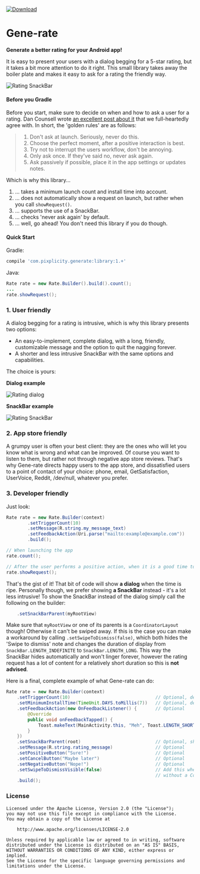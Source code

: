  [![Download](https://api.bintray.com/packages/pixplicity/android/gene-rate/images/download.svg)](https://bintray.com/pixplicity/android/gene-rate/_latestVersion)

# Gene-rate

**Generate a better rating for your Android app!**

It is easy to present your users with a dialog begging for a 5-star rating, but it takes a bit more attention to do it right. This small library takes away the boiler plate and makes it easy to ask for a rating the friendly way.

![Rating SnackBar](http://i.imgur.com/Yw1KUtS.png)

#### Before you Gradle

Before you start, make sure to decide on when and how to ask a user for a rating. Dan Counsell
wrote [an excellent post about it][1] that we full-heartedly agree with. In short, the 'golden
rules' are as follows:

> 1. Don't ask at launch. Seriously, never do this.
> 2. Choose the perfect moment, after a positive interaction is best.
> 3. Try not to interrupt the users workflow, don't be annoying.
> 4. Only ask once. If they've said no, never ask again.
> 5. Ask passively if possible, place it in the app settings or updates notes.

Which is why this library...

1. ... takes a minimum launch count and install time into account.
2. ... does not automatically show a request on launch, but rather when you call
`showRequest()`.
3. ... supports the use of a SnackBar.
4. ... checks 'never ask again' by default.
5. ... well, go ahead! You don't need this library if you do though.


#### Quick Start

Gradle: 

```groovy
compile 'com.pixplicity.generate:library:1.+'
```

Java:

```java
Rate rate = new Rate.Builder().build().count();
...
rate.showRequest();
```


### 1. User friendly

A dialog begging for a rating is intrusive, which is why this library presents two options:

- An easy-to-implement, complete dialog, with a long, friendly, customizable message and the option to quit the nagging forever.
- A shorter and less intrusive SnackBar with the same options and capabilities.

The choice is yours:

**Dialog example**

![Rating dialog](http://i.imgur.com/bywOtbU.png)


**SnackBar example**

![Rating SnackBar](http://i.imgur.com/Yw1KUtS.png)


### 2. App store friendly

A grumpy user is often your best client: they are the ones who will let you know what is wrong and what can be improved. Of course you want to listen to them, but rather not through negative app store reviews. That's why Gene-rate directs happy users to the app store, and dissatisfied users to a point of contact of your choice: phone, email, GetSatisfaction, UserVoice, Reddit, /dev/null, whatever you prefer.


### 3. Developer friendly

Just look:

```java
Rate rate = new Rate.Builder(context)
        .setTriggerCount(10)
        .setMessage(R.string.my_message_text)
        .setFeedbackAction(Uri.parse("mailto:example@example.com"))
        .build();

// When launching the app
rate.count();

// After the user performs a positive action, when it is a good time to show a rating request
rate.showRequest();
```

That's the gist of it! That bit of code will show **a dialog** when the time is ripe. Personally
though, we prefer showing **a SnackBar** instead - it's a lot less intrusive! To show the SnackBar
instead of the dialog simply call the following on the builder:

```java
	.setSnackBarParent(myRootView)
```

Make sure that `myRootView` or one of its parents is a `CoordinatorLayout` though! Otherwise it
can't be swiped away. If this is the case you can make a workaround by calling
`.setSwipeToDismiss(false)`, which both hides the 'Swipe to dismiss' note and changes the duration
of display from `SnackBar.LENGTH_INDEFINITE` to `SnackBar.LENGTH_LONG`. This way the SnackBar hides
automatically and won't linger forever, however the rating request has a lot of content for a
relatively short duration so this is **not advised**.



Here is a final, complete example of what Gene-rate can do:

```java
Rate rate = new Rate.Builder(context)
    .setTriggerCount(10)                                // Optional, defaults to 6
    .setMinimumInstallTime(TimeUnit.DAYS.toMillis(7))   // Optional, defaults to 7 days
    .setFeedbackAction(new OnFeedbackListener() {       // Optional
        @Override
        public void onFeedbackTapped() {
            Toast.makeText(MainActivity.this, "Meh", Toast.LENGTH_SHORT).show();
        }
    })
    .setSnackBarParent(root)                            // Optional, shows dialog by default
    .setMessage(R.string.rating_message)                // Optional
    .setPositiveButton("Sure!")                         // Optional
    .setCancelButton("Maybe later")                     // Optional
    .setNegativeButton("Nope!")                         // Optional
    .setSwipeToDismissVisible(false)                    // Add this when using the Snackbar
                                                        // without a CoordinatorLayout as a parent.
    .build();
```

### License

```
Licensed under the Apache License, Version 2.0 (the "License");
you may not use this file except in compliance with the License.
You may obtain a copy of the License at

    http://www.apache.org/licenses/LICENSE-2.0

Unless required by applicable law or agreed to in writing, software
distributed under the License is distributed on an "AS IS" BASIS,
WITHOUT WARRANTIES OR CONDITIONS OF ANY KIND, either express or implied.
See the License for the specific language governing permissions and
limitations under the License.
```

[1]: https://www.dancounsell.com/articles/prompting-for-app-reviews
